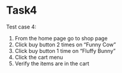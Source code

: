 # Task4

Test case 4:
1. From the home page go to shop page
2. Click buy button 2 times on “Funny Cow”
3. Click buy button 1 time on “Fluffy Bunny”
4. Click the cart menu
5. Verify the items are in the cart
